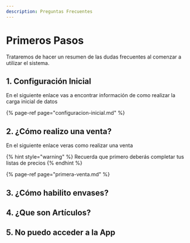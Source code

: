 ```yaml
---
description: Preguntas Frecuentes
---
```


# Primeros Pasos

Trataremos de hacer un resumen de las dudas frecuentes al comenzar a utilizar el sistema.

## 1. Configuración Inicial

En el siguiente enlace vas a encontrar información de como realizar la carga inicial de datos

{% page-ref page="configuracion-inicial.md" %}

## 2. ¿Cómo realizo una venta?

En el siguiente enlace veras como realizar una venta

{% hint style="warning" %}
Recuerda que primero deberás completar tus listas de precios
{% endhint %}

{% page-ref page="primera-venta.md" %}

## 3. ¿Cómo habilito envases?

## 4. ¿Que son Artículos?

## 5. No puedo acceder a la App



